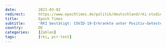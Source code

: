 ```yaml
---
date:          2021-03-02
redirect:      https://www.epochtimes.de/politik/deutschland/rki-studie-maengelbehaftet-covid-19-erkrankte-werden-nicht-gemeldet-a3459595.html
title:         Epoch Times
subtitle:      'RKI bestätigt: COVID-19-Erkrankte unter Positiv-Getesteten werden nicht übermittelt'
country:       DE
categories:    [Zahlen]
tags:          [rki, pcr-test]
---
```

